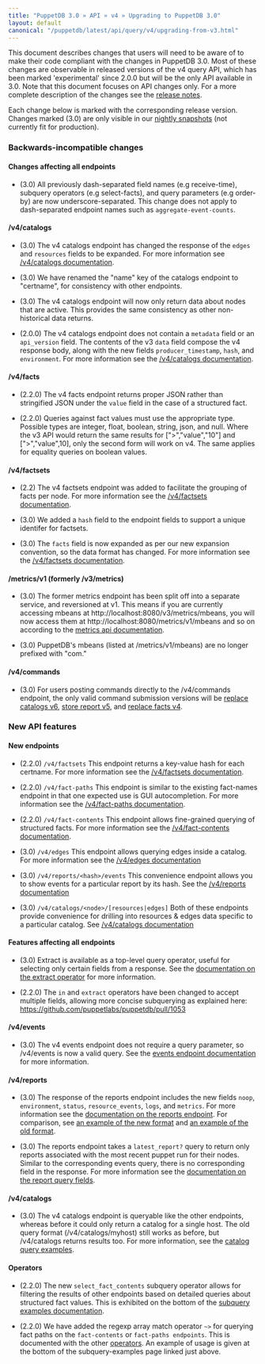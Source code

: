 ```yaml
---
title: "PuppetDB 3.0 » API » v4 » Upgrading to PuppetDB 3.0"
layout: default
canonical: "/puppetdb/latest/api/query/v4/upgrading-from-v3.html"
---
```


This document describes changes that users will need to be aware of
to make their code compliant with the changes in PuppetDB 3.0. Most of these
changes are observable in released versions of the v4 query API, which has been marked 'experimental' since
2.0.0 but will be the only API available in 3.0. Note that this document
focuses on API changes only. For a more complete description of the changes see
the [release notes](https://docs.puppetlabs.com/puppetdb/latest/release_notes.html).

Each change below is marked with the corresponding release version. Changes marked (3.0) are only visible in our [nightly snapshots](http://nightlies.puppetlabs.com/puppetdb/) (not currently fit for production).

### Backwards-incompatible changes

#### Changes affecting all endpoints

* (3.0) All previously dash-separated field names (e.g receive-time), subquery
  operators (e.g select-facts), and query parameters (e.g order-by) are now
  underscore-separated. This change does not apply to dash-separated endpoint
  names such as `aggregate-event-counts`.

#### /v4/catalogs

* (3.0) The v4 catalogs endpoint has changed the response of the `edges` and `resources` fields
  to be expanded. For more information see [/v4/catalogs documentation](./catalogs.html).

* (3.0) We have renamed the "name" key of the catalogs endpoint to "certname", for
  consistency with other endpoints.

* (3.0) The v4 catalogs endpoint will now only return data about nodes that are active. This
  provides the same consistency as other non-historical data returns.

* (2.0.0) The v4 catalogs endpoint does not contain a `metadata` field
  or an `api_version` field. The contents of the v3 `data` field compose the v4
  response body, along with the new fields `producer_timestamp`, `hash`, and
  `environment`. For more information see the [/v4/catalogs documentation](https://docs.puppetlabs.com/puppetdb/master/api/query/v4/catalogs.html).

#### /v4/facts

* (2.2.0) The v4 facts endpoint returns proper JSON rather than stringified JSON
  under the `value` field in the case of a structured fact.

* (2.2.0) Queries against fact values must use the appropriate type. Possible types are integer, float, boolean, string, json, and null. Where the v3 API would return the same results for [">","value","10"] and [">","value",10], only the second form will work on v4. The same applies for equality queries on boolean values.

#### /v4/factsets

* (2.2) The v4 factsets endpoint was added to facilitate the grouping of facts per node. For more information see the [/v4/factsets documentation](./api/query/v4/factsets.html).

* (3.0) We added a `hash` field to the endpoint fields to support a unique identifer for factsets.

* (3.0) The `facts` field is now expanded as per our new expansion convention, so the data format has changed. For more information see the [/v4/factsets documentation](./api/query/v4/factsets.html).

#### /metrics/v1 (formerly /v3/metrics)

* (3.0) The former metrics endpoint has been split off into a separate service, and
  reversioned at v1. This means if you are currently accessing mbeans at
  http://localhost:8080/v3/metrics/mbeans, you will now access them at
  http://localhost:8080/metrics/v1/mbeans and so on according to the [metrics api documentation](https://docs.puppetlabs.com/puppetdb/master/api/metrics/v1/index.html).

* (3.0) PuppetDB's mbeans (listed at /metrics/v1/mbeans) are no longer prefixed with
  "com."

#### /v4/commands

  * (3.0) For users posting commands directly to the /v4/commands endpoint, the
  only valid command submission versions will be [replace catalogs v6](https://docs.puppetlabs.com/puppetdb/master/api/wire_format/catalog_format_v6.html), [store report v5](https://docs.puppetlabs.com/puppetdb/master/api/wire_format/report_format_v5.html), and [replace facts v4](https://docs.puppetlabs.com/puppetdb/master/api/wire_format/facts_format_v4.html).

### New API features

#### New endpoints

* (2.2.0) `/v4/factsets` This endpoint returns a key-value hash for each certname.
  For more information see the [/v4/factsets documentation](https://docs.puppetlabs.com/puppetdb/master/api/query/v4/factsets.html#response-format).

* (2.2.0) `/v4/fact-paths` This endpoint is similar to the existing fact-names endpoint
  in that one expected use is GUI autocompletion. For more information see the [/v4/fact-paths documentation](https://docs.puppetlabs.com/puppetdb/master/api/query/v4/fact-paths.html).

* (2.2.0) `/v4/fact-contents` This endpoint allows fine-grained querying of
  structured facts. For more information see the [/v4/fact-contents documentation](https://docs.puppetlabs.com/puppetdb/master/api/query/v4/fact-contents.html).

* (3.0) `/v4/edges` This endpoint allows querying edges inside a catalog. For more information see the [/v4/edges documentation](./edges.html)

* (3.0) `/v4/reports/<hash>/events` This convenience endpoint allows you to show events for a particular report by its hash. See the [/v4/reports documentation](./reports.html)

* (3.0) `/v4/catalogs/<node>/[resources|edges]` Both of these endpoints provide convenience for drilling into resources & edges data specific to a particular catalog. See [/v4/catalogs documentation](./catalogs)

#### Features affecting all endpoints

* (3.0) Extract is available as a top-level query operator, useful for selecting only
  certain fields from a response. See the [documentation on the extract operator](https://docs.puppetlabs.com/puppetdb/master/api/query/v4/operators.html#extract) for more information.

* (2.2.0) The `in` and `extract` operators have been changed to accept multiple fields,
  allowing more concise subquerying as explained here:
  <https://github.com/puppetlabs/puppetdb/pull/1053>

#### /v4/events

* (3.0) The v4 events endpoint does not require a query parameter, so /v4/events is
  now a valid query. See the [events endpoint documentation](https://docs.puppetlabs.com/puppetdb/master/api/query/v4/events.html#get-v4events) for more information.

#### /v4/reports

* (3.0) The response of the reports endpoint includes the new fields `noop`,
  `environment`, `status`, `resource_events`, `logs`, and `metrics`.  For more information see the [documentation on the reports endpoint](https://docs.puppetlabs.com/puppetdb/master/api/query/v4/reports.html). For comparison, see [an example of the new format](https://docs.puppetlabs.com/puppetdb/master/api/query/v4/reports.html#examples) and [an example of the old format](https://docs.puppetlabs.com/puppetdb/latest/api/query/v3/reports.html#response-format).

* (3.0) The reports endpoint takes a `latest_report?` query to return only reports
  associated with the most recent puppet run for their nodes. Similar to the
  corresponding events query, there is no corresponding field in the response.
  For more information see the [documentation on the report query fields](https://docs.puppetlabs.com/puppetdb/master/api/query/v4/reports.html#query-fields).

#### /v4/catalogs

* (3.0) The v4 catalogs endpoint is queryable like the other endpoints, whereas
  before it could only return a catalog for a single host. The old query format
  (/v4/catalogs/myhost) still works as before, but /v4/catalogs returns results
  too. For more information, see the [catalog query examples](https://docs.puppetlabs.com/puppetdb/master/api/query/v4/catalogs.html#examples).


#### Operators

* (2.2.0) The new `select_fact_contents` subquery operator allows for filtering the
  results of other endpoints based on detailed queries about structured fact
  values. This is exhibited on the bottom of the [subquery examples documentation](https://docs.puppetlabs.com/puppetdb/master/api/query/v4/operators.html#subquery-examples).

* (2.2.0) We have added the regexp array match operator `~>` for querying fact paths on
  the `fact-contents` or `fact-paths endpoints`. This is documented with the other [operators](https://docs.puppetlabs.com/puppetdb/master/api/query/v4/operators.html#regexp-array-match).
  An example of usage is given at the bottom of the subquery-examples page
  linked just above.
